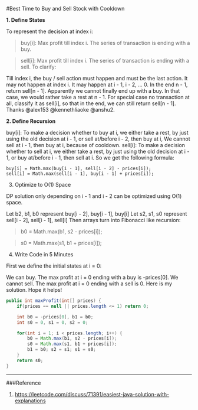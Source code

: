 #Best Time to Buy and Sell Stock with Cooldown 

**1. Define States**

To represent the decision at index i:

>buy[i]: Max profit till index i. The series of transaction is ending with a buy.

>sell[i]: Max profit till index i. The series of transaction is ending with a sell.
To clarify:

Till index i, the buy / sell action must happen and must be the last action. It may not happen at index i. It may happen at i - 1, i - 2, ... 0.
In the end n - 1, return sell[n - 1]. Apparently we cannot finally end up with a buy. In that case, we would rather take a rest at n - 1.
For special case no transaction at all, classify it as sell[i], so that in the end, we can still return sell[n - 1]. Thanks @alex153 @kennethliaoke @anshu2.

**2. Define Recursion**

buy[i]: To make a decision whether to buy at i, we either take a rest, by just using the old decision at i - 1, or sell at/before i - 2, then buy at i, We cannot sell at i - 1, then buy at i, because of cooldown.
sell[i]: To make a decision whether to sell at i, we either take a rest, by just using the old decision at i - 1, or buy at/before i - 1, then sell at i.
So we get the following formula:
```
buy[i] = Math.max(buy[i - 1], sell[i - 2] - prices[i]);   
sell[i] = Math.max(sell[i - 1], buy[i - 1] + prices[i]);
```
3. Optimize to O(1) Space

DP solution only depending on i - 1 and i - 2 can be optimized using O(1) space.

Let b2, b1, b0 represent buy[i - 2], buy[i - 1], buy[i]
Let s2, s1, s0 represent sell[i - 2], sell[i - 1], sell[i]
Then arrays turn into Fibonacci like recursion:

>b0 = Math.max(b1, s2 - prices[i]);

>s0 = Math.max(s1, b1 + prices[i]);

4. Write Code in 5 Minutes

First we define the initial states at i = 0:

We can buy. The max profit at i = 0 ending with a buy is -prices[0].
We cannot sell. The max profit at i = 0 ending with a sell is 0.
Here is my solution. Hope it helps!

```java
public int maxProfit(int[] prices) {
    if(prices == null || prices.length <= 1) return 0;

    int b0 = -prices[0], b1 = b0;
    int s0 = 0, s1 = 0, s2 = 0;

    for(int i = 1; i < prices.length; i++) {
        b0 = Math.max(b1, s2 - prices[i]);
        s0 = Math.max(s1, b1 + prices[i]);
        b1 = b0; s2 = s1; s1 = s0; 
    }
    return s0;
}
```



---
###Reference
1. https://leetcode.com/discuss/71391/easiest-java-solution-with-explanations